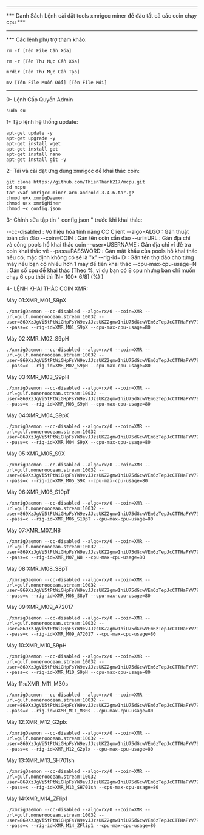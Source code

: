 **********************************************************************************
*** Danh Sách Lệnh cài đặt tools xmrigcc miner để đào tất cả các coin chạy cpu ***
**********************************************************************************
*** Các lệnh phụ trợ tham khảo:

    rm -f [Tên File Cần Xóa]
    
    rm -r [Tên Thư Mục Cần Xóa]
    
    mrdir [Tên Thư Mục Cần Tạo]
    
    mv [Tên File Muốn Đổi] [Tên File Mới]


**********************************************************************************
0- Lệnh Cấp Quyền Admin

    sudo su

1- Tập lệnh hệ thống update:

    apt-get update -y 
    apt-get upgrade -y
    apt-get install wget 
    apt-get install get 
    apt-get install nano
    apt-get install git -y

2- Tải và cài đặt ứng dụng xmrigcc để khai thác coin:

    git clone https://github.com/ThienThanh217/mcpu.git
    cd mcpu
    tar xvaf xmrigcc-miner-arm-android-3.4.6.tar.gz
    chmod u+x xmrigDaemon
    chmod u+x xmrigMiner
    chmod +x config.json

3- Chỉnh sửa tập tin " config.json "  trước khi khai thác:

--cc-disabled : Vô hiệu hóa tính năng CC Client
--algo=ALGO : Gán thuật toán cần đào
--coin=COIN : Gán tên coin cần đào
--url=URL : Gán địa chỉ và cổng pools hồ khai thác coin
--user=USERNAME : Gán địa chỉ ví để tra coin khai thác về
--pass=PASSWORD : Gán mật khẩu của pools hồ khai thác nếu có, mặc định không có sẽ là "x"
--rig-id=ID : Gán tên thợ đào cho tứng máy nếu bạn có nhiều hơn 1 máy để tiền khai thác
--cpu-max-cpu-usage=N : Gán số cpu để khai thác (Theo %, ví dụ bạn có 8 cpu nhưng bạn chỉ muốn chạy 6 cpu thôi thì [N= 100* 6/8] (%) )


4- LỆNH KHAI THÁC COIN XMR:

Máy 01:XMR_M01_S9pX

    ./xmrigDaemon --cc-disabled --algo=rx/0 --coin=XMR --url=gulf.moneroocean.stream:10032 --user=869XzJgVi5tPtWiGHpFsYW9evJJzsUKZ2gmw1hiU75dGcwVEm6zTepJcCTTHaPYV79YX2BmQg7iTnQyvPdHzUeZr1nKWWGp --pass=x --rig-id=XMR_M01_S9pX --cpu-max-cpu-usage=80

Máy 02:XMR_M02_S9pH

    ./xmrigDaemon --cc-disabled --algo=rx/0 --coin=XMR --url=gulf.moneroocean.stream:10032 --user=869XzJgVi5tPtWiGHpFsYW9evJJzsUKZ2gmw1hiU75dGcwVEm6zTepJcCTTHaPYV79YX2BmQg7iTnQyvPdHzUeZr1nKWWGp --pass=x --rig-id=XMR_M02_S9pH --cpu-max-cpu-usage=80

Máy 03:XMR_M03_S9pH

    ./xmrigDaemon --cc-disabled --algo=rx/0 --coin=XMR --url=gulf.moneroocean.stream:10032 --user=869XzJgVi5tPtWiGHpFsYW9evJJzsUKZ2gmw1hiU75dGcwVEm6zTepJcCTTHaPYV79YX2BmQg7iTnQyvPdHzUeZr1nKWWGp --pass=x --rig-id=XMR_M03_S9pH --cpu-max-cpu-usage=80

Máy 04:XMR_M04_S9pX

    ./xmrigDaemon --cc-disabled --algo=rx/0 --coin=XMR --url=gulf.moneroocean.stream:10032 --user=869XzJgVi5tPtWiGHpFsYW9evJJzsUKZ2gmw1hiU75dGcwVEm6zTepJcCTTHaPYV79YX2BmQg7iTnQyvPdHzUeZr1nKWWGp --pass=x --rig-id=XMR_M04_S9pX --cpu-max-cpu-usage=80

Máy 05:XMR_M05_S9X

    ./xmrigDaemon --cc-disabled --algo=rx/0 --coin=XMR --url=gulf.moneroocean.stream:10032 --user=869XzJgVi5tPtWiGHpFsYW9evJJzsUKZ2gmw1hiU75dGcwVEm6zTepJcCTTHaPYV79YX2BmQg7iTnQyvPdHzUeZr1nKWWGp --pass=x --rig-id=XMR_M05_S9X --cpu-max-cpu-usage=80

Máy 06:XMR_M06_S10pT

    ./xmrigDaemon --cc-disabled --algo=rx/0 --coin=XMR --url=gulf.moneroocean.stream:10032 --user=869XzJgVi5tPtWiGHpFsYW9evJJzsUKZ2gmw1hiU75dGcwVEm6zTepJcCTTHaPYV79YX2BmQg7iTnQyvPdHzUeZr1nKWWGp --pass=x --rig-id=XMR_M06_S10pT --cpu-max-cpu-usage=80

Máy 07:XMR_M07_N8

    ./xmrigDaemon --cc-disabled --algo=rx/0 --coin=XMR --url=gulf.moneroocean.stream:10032 --user=869XzJgVi5tPtWiGHpFsYW9evJJzsUKZ2gmw1hiU75dGcwVEm6zTepJcCTTHaPYV79YX2BmQg7iTnQyvPdHzUeZr1nKWWGp --pass=x --rig-id=XMR_M07_N8 --cpu-max-cpu-usage=80

Máy 08:XMR_M08_S8pT

    ./xmrigDaemon --cc-disabled --algo=rx/0 --coin=XMR --url=gulf.moneroocean.stream:10032 --user=869XzJgVi5tPtWiGHpFsYW9evJJzsUKZ2gmw1hiU75dGcwVEm6zTepJcCTTHaPYV79YX2BmQg7iTnQyvPdHzUeZr1nKWWGp --pass=x --rig-id=XMR_M08_S8pT --cpu-max-cpu-usage=80

Máy 09:XMR_M09_A72017

    ./xmrigDaemon --cc-disabled --algo=rx/0 --coin=XMR --url=gulf.moneroocean.stream:10032 --user=869XzJgVi5tPtWiGHpFsYW9evJJzsUKZ2gmw1hiU75dGcwVEm6zTepJcCTTHaPYV79YX2BmQg7iTnQyvPdHzUeZr1nKWWGp --pass=x --rig-id=XMR_M09_A72017 --cpu-max-cpu-usage=80

Máy 10:XMR_M10_S9pH

    ./xmrigDaemon --cc-disabled --algo=rx/0 --coin=XMR --url=gulf.moneroocean.stream:10032 --user=869XzJgVi5tPtWiGHpFsYW9evJJzsUKZ2gmw1hiU75dGcwVEm6zTepJcCTTHaPYV79YX2BmQg7iTnQyvPdHzUeZr1nKWWGp --pass=x --rig-id=XMR_M10_S9pH --cpu-max-cpu-usage=80

Máy 11:uXMR_M11_M30s

    ./xmrigDaemon --cc-disabled --algo=rx/0 --coin=XMR --url=gulf.moneroocean.stream:10032 --user=869XzJgVi5tPtWiGHpFsYW9evJJzsUKZ2gmw1hiU75dGcwVEm6zTepJcCTTHaPYV79YX2BmQg7iTnQyvPdHzUeZr1nKWWGp --pass=x --rig-id=uXMR_M11_M30s --cpu-max-cpu-usage=80

Máy 12:XMR_M12_G2plx

    ./xmrigDaemon --cc-disabled --algo=rx/0 --coin=XMR --url=gulf.moneroocean.stream:10032 --user=869XzJgVi5tPtWiGHpFsYW9evJJzsUKZ2gmw1hiU75dGcwVEm6zTepJcCTTHaPYV79YX2BmQg7iTnQyvPdHzUeZr1nKWWGp --pass=x --rig-id=XMR_M12_G2plx --cpu-max-cpu-usage=80

Máy 13:XMR_M13_SH701sh

    ./xmrigDaemon --cc-disabled --algo=rx/0 --coin=XMR --url=gulf.moneroocean.stream:10032 --user=869XzJgVi5tPtWiGHpFsYW9evJJzsUKZ2gmw1hiU75dGcwVEm6zTepJcCTTHaPYV79YX2BmQg7iTnQyvPdHzUeZr1nKWWGp --pass=x --rig-id=XMR_M13_SH701sh --cpu-max-cpu-usage=80

Máy 14:XMR_M14_ZFlip1

    ./xmrigDaemon --cc-disabled --algo=rx/0 --coin=XMR --url=gulf.moneroocean.stream:10032 --user=869XzJgVi5tPtWiGHpFsYW9evJJzsUKZ2gmw1hiU75dGcwVEm6zTepJcCTTHaPYV79YX2BmQg7iTnQyvPdHzUeZr1nKWWGp --pass=x --rig-id=XMR_M14_ZFlip1 --cpu-max-cpu-usage=80

